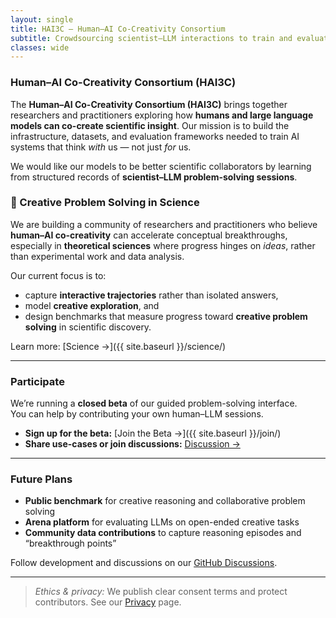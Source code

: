 ```yaml
---
layout: single
title: HAI3C — Human–AI Co-Creativity Consortium
subtitle: Crowdsourcing scientist–LLM interactions to train and evaluate creative reasoning
classes: wide
---
```


### Human–AI Co-Creativity Consortium (HAI3C)

The **Human–AI Co-Creativity Consortium (HAI3C)** brings together researchers and practitioners exploring how **humans and large language models can co-create scientific insight**.  Our mission is to build the infrastructure, datasets, and evaluation frameworks needed to train AI systems that think *with* us — not just *for* us. 

We would like our models to be better scientific collaborators by learning from structured records of **scientist–LLM problem-solving sessions**.

### 🧠 Creative Problem Solving in Science

We are building a community of researchers and practitioners who believe **human–AI co-creativity** can accelerate conceptual breakthroughs, especially in **theoretical sciences** where progress hinges on *ideas*, rather than experimental work and data analysis.

Our current focus is to:

- capture **interactive trajectories** rather than isolated answers,  
- model **creative exploration**, and  
- design benchmarks that measure progress toward **creative problem solving** in scientific discovery.

Learn more: [Science →]({{ site.baseurl }}/science/)

---

### Participate

We’re running a **closed beta** of our guided problem-solving interface.  
You can help by contributing your own human–LLM sessions.

- **Sign up for the beta:** [Join the Beta →]({{ site.baseurl }}/join/)  
- **Share use-cases or join discussions:** [Discussion →](https://github.com/text-machine-lab/hai3c/discussions)  

---

### Future Plans

- **Public benchmark** for creative reasoning and collaborative problem solving  
- **Arena platform** for evaluating LLMs on open-ended creative tasks  
- **Community data contributions** to capture reasoning episodes and “breakthrough points”  

Follow development and discussions on our [GitHub Discussions](https://github.com/text-machine-lab/hai3c/discussions).

---

> *Ethics & privacy:* We publish clear consent terms and protect contributors. See our [Privacy](/privacy/) page.

